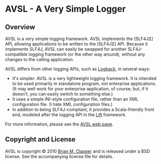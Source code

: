 AVSL - A Very Simple Logger
===========================

## Overview

AVSL is a very simple logging framework. AVSL implements the [SLF4J][] API,
allowing applications to be written to the [SLF4J][] API. Because it
implements SLF4J, AVSL can easily be swapped for another SLF4J-compatible
logging framework (or the other way around), without any changes to the
calling application.

AVSL differs from other logging APIs, such as [Logback][], in several ways:

* It's simpler. AVSL is a very lightweight logging framework. It is
  intended to be used primarily in standalone program, not enterprise
  applications. (It may well work for your enterprise application, of course;
  but, if it doesn't, you can easily switch to something else.)
* It uses a simple INI-style configuration file, rather than an XML
  configuration file. (I hate XML configuration files.)
* In addition to being SLF4J-compliant, it provides a Scala-friendly
  front end, modeled after the logging API in the [Lift][] framework.

For more information, please see the [AVSL web page][].

## Copyright and License

AVSL is copyright &copy; 2010 [Brian M. Clapper][] and is released under
a BSD license. See the accompanying license file for details.

[Logback]: http://logback.qos.ch/
[Scala]: http://www.scala-lang.org/
[Lift]: http://liftweb.net/
[AVSL web page]: http://bmc.github.com/avsl/
[Brian M. Clapper]: mailto:bmc@clapper.org
